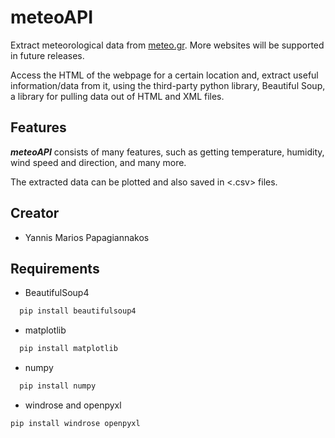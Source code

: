 # meteoAPI
Extract meteorological data from [meteo.gr](https://www.meteo.gr/). More websites will be supported in future releases.

Access the HTML of the webpage for a certain location and, extract useful information/data from it, using the third-party python library, Beautiful Soup, a library for pulling data out of HTML and XML files.

## Features
***meteoAPI*** consists of many features, such as getting temperature, humidity, wind speed and direction, and many more. 

The extracted data can be plotted and also saved in <.csv> files.


## Creator
* Yannis Marios Papagiannakos

## Requirements
* BeautifulSoup4
```bash
  pip install beautifulsoup4
```

* matplotlib
```bash
  pip install matplotlib
```

* numpy
```bash
  pip install numpy
```

* windrose and openpyxl
```bash
pip install windrose openpyxl
```